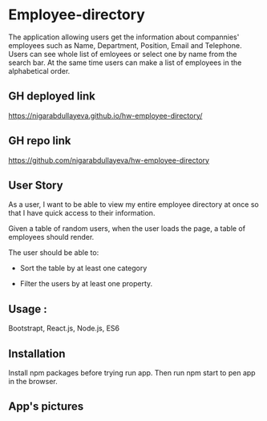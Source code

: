 # Employee-directory

The application allowing users get the information about compannies' employees such as Name, Department, Position, Email and Telephone. 
Users can see whole list of emloyees or select one by name from the search bar. At the same time users can make a list of employees in the alphabetical order. 

## GH deployed link
  https://nigarabdullayeva.github.io/hw-employee-directory/
  
## GH repo link 
   https://github.com/nigarabdullayeva/hw-employee-directory

## User Story
 As a user, I want to be able to view my entire employee directory at once so that I have quick access to their information.

Given a table of random users, when the user loads the page, a table of employees should render. 

The user should be able to:

  * Sort the table by at least one category

  * Filter the users by at least one property.
  
## Usage :
 Bootstrapt, React.js, Node.js, ES6

## Installation
Install npm packages before trying run app.
Then run npm start to pen app in the browser.

## App's pictures

